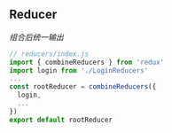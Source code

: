 
## Reducer

*组合后统一输出*

```js
// reducers/index.js
import { combineReducers } from 'redux'
import login from './LoginReducers'
...
const rootReducer = combineReducers({
  login,
  ...
})
export default rootReducer
```